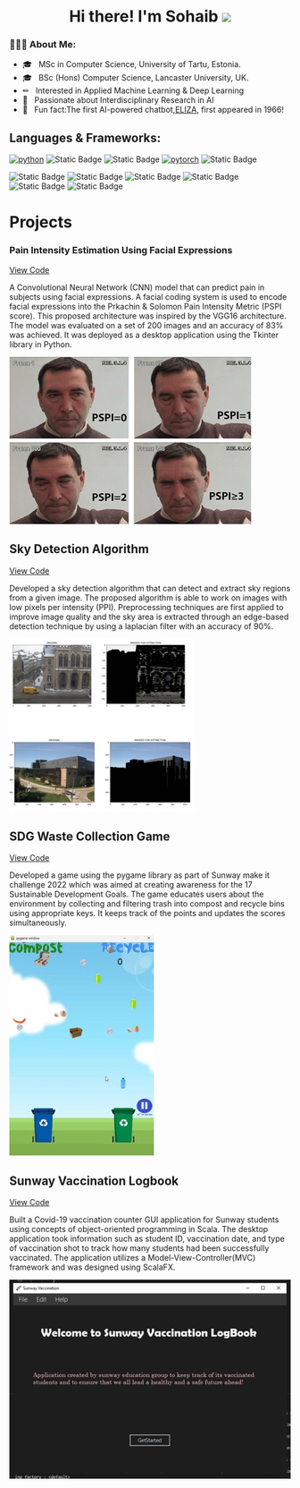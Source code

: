 <h1 align="center">Hi there! I'm Sohaib <span><img src="https://raw.githubusercontent.com/MartinHeinz/MartinHeinz/master/wave.gif" width="30px"></span></h1>
<h3> 👨🏻‍💻 About Me: </h3>

  - 🎓 &nbsp; MSc in Computer Science, University of Tartu, Estonia.
  - 🎓 &nbsp; BSc (Hons) Computer Science, Lancaster University, UK.
  - ✏ &nbsp; Interested in Applied Machine Learning & Deep Learning
  - 📗 &nbsp; Passionate about Interdisciplinary Research in AI
  - 💬 &nbsp; Fun fact:The first AI-powered chatbot,[ELIZA](https://web.njit.edu/~ronkowit/eliza.html), first appeared in 1966!  



## Languages & Frameworks: 
[![python](https://img.shields.io/badge/Python-3.9-3776AB.svg?style=flat&logo=python&logoColor=white)](https://www.python.org)
![Static Badge](https://img.shields.io/badge/Scala-Scalafx-blue)
![Static Badge](https://img.shields.io/badge/Java-JDK22-blue)
[![pytorch](https://img.shields.io/badge/PyTorch-1.6.0-EE4C2C.svg?style=flat&logo=pytorch)](https://pytorch.org)
![Static Badge](https://img.shields.io/badge/keras-3.1.1-blue)

![Static Badge](https://img.shields.io/badge/tensorflow-3.1.1-green)
![Static Badge](https://img.shields.io/badge/OpenCV-red)
![Static Badge](https://img.shields.io/badge/Pandas-green)
![Static Badge](https://img.shields.io/badge/NumPy-red)
![Static Badge](https://img.shields.io/badge/pygame-orange)
![Static Badge](https://img.shields.io/badge/Scikitlearn-blue)

 




# Projects
### Pain Intensity Estimation Using Facial Expressions
[View Code](https://github.com/sohaibanwar26/Pain-Intensity-Estimation)

A Convolutional Neural Network (CNN) model that can predict pain in subjects using facial expressions. A facial coding system is used to encode facial expressions into the Prkachin & Solomon Pain Intensity Metric (PSPI score). This proposed architecture was inspired by the VGG16 architecture. The model was evaluated on a set of 200 images and an accuracy of 83% was achieved. It was deployed as a desktop application using the Tkinter library in Python.

![CNN Model](/assets/img/pspi_2.png) 

## Sky Detection Algorithm
[View Code](https://github.com/sohaibanwar26/SkyAlgo)

Developed a sky detection algorithm that can detect and extract sky regions from a given image. The proposed algorithm is able to work on images with low pixels per intensity (PPI). Preprocessing techniques are first applied to improve image quality and the sky area is extracted through an edge-based detection technique by using a laplacian filter with an accuracy of 90%.

![EEG Band Discovery](assets/img/Portolio_1_(1).jpg)

## SDG Waste Collection Game
[View Code](https://github.com/sohaibanwar26/SDG_Recycle)

Developed a game using the pygame library as part of Sunway make it challenge 2022 which was aimed at creating awareness for the 17 Sustainable Development Goals. The game educates users about the environment by collecting and filtering trash  into compost and recycle bins using appropriate keys. It keeps track of the points and updates the scores simultaneously.

![EEG Band Discovery](assets/img/game_screen_(1).jpg)

## Sunway Vaccination Logbook
[View Code](https://github.com/sohaibanwar26/Vaccination_book)

Built a Covid-19 vaccination counter GUI application for Sunway students using concepts of object-oriented programming in Scala. The desktop application took information such as student ID, vaccination date, and type of vaccination shot to track how many students had been successfully vaccinated. The application utilizes a Model-View-Controller(MVC) framework and was designed using ScalaFX.

![EEG Band Discovery](assets/img/Screenshot1.png)

